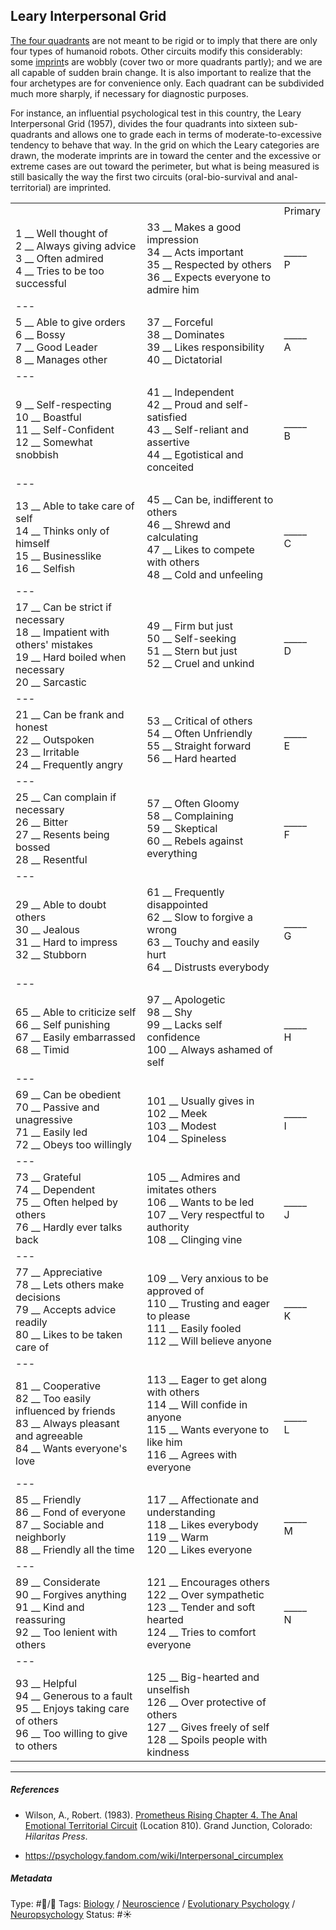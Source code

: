 ## Leary Interpersonal Grid

[The four quadrants](The%20four%20quadrants.md) are not meant to be rigid or to imply that there are only four types of humanoid robots. Other circuits modify this considerably: some [imprint](Imprint.md)s are wobbly (cover two or more quadrants partly); and we are all capable of sudden brain change. It is also important to realize that the four archetypes are for convenience only. Each quadrant can be subdivided much more sharply, if necessary for diagnostic purposes.

For instance, an influential psychological test in this country, the Leary Interpersonal Grid (1957), divides the four quadrants into sixteen sub-quadrants and allows one to grade each in terms of moderate-to-excessive tendency to behave that way. In the grid on which the Leary categories are drawn, the moderate imprints are in toward the center and the excessive or extreme cases are out toward the perimeter, but what is being measured is still basically the way the first two circuits (oral-bio-survival and anal-territorial) are imprinted.

||||
|--|--|--|
|||Primary|
|1 __ Well thought of  <br>2 __ Always giving advice  <br>3 __ Often admired  <br>4 __ Tries to be too successful|33 __ Makes a good impression  <br>34 __ Acts important  <br>35 __ Respected by others  <br>36 __ Expects everyone to admire him|\_\_\_\_\_  <br>P|
|---|||
|5 __ Able to give orders  <br>6 __ Bossy  <br>7 __ Good Leader  <br>8 __ Manages other|37 __ Forceful  <br>38 __ Dominates  <br>39 __ Likes responsibility  <br>40 __ Dictatorial|\_\_\_\_\_  <br>A|
|---|||
|9 __ Self-respecting  <br>10 __ Boastful  <br>11 __ Self-Confident  <br>12 __ Somewhat snobbish|41 __ Independent  <br>42 __ Proud and self-satisfied  <br>43 __ Self-reliant and assertive  <br>44 __ Egotistical and conceited|\_\_\_\_\_  <br>B|
|---|||
|13 __ Able to take care of self   <br>14 __ Thinks only of himself   <br>15 __ Businesslike   <br>16 __ Selfish|45 __ Can be, indifferent to others  <br>46 __ Shrewd and calculating  <br>47 __ Likes to compete with others  <br>48 __ Cold and unfeeling|\_\_\_\_\_  <br>C|
|---|||
|17 __ Can be strict if necessary  <br>18 __ Impatient with others' mistakes  <br>19 __ Hard boiled when necessary  <br>20 __ Sarcastic|49 __ Firm but just  <br>50 __ Self-seeking  <br>51 __ Stern but just  <br>52 __ Cruel and unkind|\_\_\_\_\_  <br>D|
|---|||
|21 __ Can be frank and honest  <br>22 __ Outspoken  <br>23 __ Irritable  <br>24 __ Frequently angry|53 __ Critical of others  <br>54 __ Often Unfriendly  <br>55 __ Straight forward  <br>56 __ Hard hearted|\_\_\_\_\_  <br>E|
|---|||
|25 __ Can complain if necessary  <br>26 __ Bitter  <br>27 __ Resents being bossed  <br>28 __ Resentful|57 __ Often Gloomy  <br>58 __ Complaining  <br>59 __ Skeptical  <br>60 __ Rebels against everything|\_\_\_\_\_  <br>F|
|---|||
|29 __ Able to doubt others  <br>30 __ Jealous  <br>31 __ Hard to impress  <br>32 __ Stubborn|61 __ Frequently disappointed  <br>62 __ Slow to forgive a wrong  <br>63 __ Touchy and easily hurt  <br>64 __ Distrusts everybody|\_\_\_\_\_  <br>G|
|---|||
|65 __ Able to criticize self  <br>66 __ Self punishing  <br>67 __ Easily embarrassed  <br>68 __ Timid|97 __ Apologetic  <br>98 __ Shy  <br>99 __ Lacks self confidence  <br>100 __ Always ashamed of self|\_\_\_\_\_  <br>H|
|---|||
|69 __ Can be obedient  <br>70 __ Passive and unagressive  <br>71 __ Easily led  <br>72 __ Obeys too willingly|101 __ Usually gives in  <br>102 __ Meek  <br>103 __ Modest  <br>104 __ Spineless|\_\_\_\_\_  <br>I|
|---|||
|73 __ Grateful  <br>74 __ Dependent  <br>75 __ Often helped by others  <br>76 __ Hardly ever talks back|105 __ Admires and imitates others  <br>106 __ Wants to be led  <br>107 __ Very respectful to authority  <br>108 __ Clinging vine|\_\_\_\_\_  <br>J|
|---|||
|77 __ Appreciative  <br>78 __ Lets others make decisions  <br>79 __ Accepts advice readily  <br>80 __ Likes to be taken care of|109 __ Very anxious to be approved of  <br>110 __ Trusting and eager to please  <br>111 __ Easily fooled  <br>112 __ Will believe anyone|\_\_\_\_\_  <br>K|
|---|||
|81 __ Cooperative  <br>82 __ Too easily influenced by friends  <br>83 __ Always pleasant and agreeable  <br>84 __ Wants everyone's love|113 __ Eager to get along with others  <br>114 __ Will confide in anyone  <br>115 __ Wants everyone to like him  <br>116 __ Agrees with everyone|\_\_\_\_\_  <br>L|
|---|||
|85 __ Friendly  <br>86 __ Fond of everyone  <br>87 __ Sociable and neighborly  <br>88 __ Friendly all the time|117 __ Affectionate and understanding  <br>118 __ Likes everybody  <br>119 __ Warm  <br>120 __ Likes everyone|\_\_\_\_\_  <br>M|
|---|||
|89 __ Considerate  <br>90 __ Forgives anything  <br>91 __ Kind and reassuring  <br>92 __ Too lenient with others|121 __ Encourages others  <br>122 __ Over sympathetic  <br>123 __ Tender and soft hearted  <br>124 __ Tries to comfort everyone|\_\_\_\_\_  <br>N|
|---|||
|93 __ Helpful  <br>94 __ Generous to a fault  <br>95 __ Enjoys taking care of others  <br>96 __ Too willing to give to others|125 __ Big-hearted and unselfish  <br>126 __ Over protective of others  <br>127 __ Gives freely of self  <br>128 __ Spoils people with kindness||

---

##### References

* Wilson, A., Robert. (1983). [Prometheus Rising Chapter 4. The Anal Emotional Territorial Circuit](Prometheus%20Rising%20Chapter%204.%20The%20Anal%20Emotional%20Territorial%20Circuit.md) (Location 810). Grand Junction, Colorado: *Hilaritas Press*.

* https://psychology.fandom.com/wiki/Interpersonal_circumplex

##### Metadata

Type: #🔵/🔵 
Tags: [Biology]() / [Neuroscience](Neuroscience.md) / [Evolutionary Psychology]() / [Neuropsychology](Neuropsychology.md)
Status: #☀️ 
